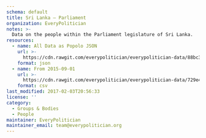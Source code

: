 ```yaml
---
schema: default
title: Sri Lanka — Parliament
organization: EveryPolitician
notes: >-
  Data on the people within the Parliament legislature of Sri Lanka.
resources:
  - name: All Data as Popolo JSON
    url: >-
      https://cdn.rawgit.com/everypolitician/everypolitician-data/88bc369141ccde57233df712a0aa49f88af76e44/data/Sri_Lanka/Parliament/ep-popolo-v1.0.json
    format: json
  - name: From 2015-09-01
    url: >-
      https://cdn.rawgit.com/everypolitician/everypolitician-data/729e4cc5191a2ce5722c66a2f5d8459644418290/data/Sri_Lanka/Parliament/term-15.csv
    format: csv
last_modified: 2017-02-03T20:56:33
license: ''
category:
  - Groups & Bodies
  - People
maintainer: EveryPolitician
maintainer_email: team@everypolitician.org
---
```


